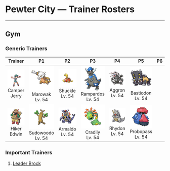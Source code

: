 # Pewter City — Trainer Rosters

---

## Gym


### Generic Trainers

| Trainer | P1 | P2 | P3 | P4 | P5 | P6 |
|:-------:|:--:|:--:|:--:|:--:|:--:|:--:|
| ![Camper Jerry](../../assets/trainers/camper.png "Camper Jerry")<br>Camper Jerry | ![Marowak](../../assets/sprites/marowak/front.gif "It has been seen pounding boulders with the bone it carries in order to tap out messages to others.")<br>Marowak<br>Lv. 54 | ![Shuckle](../../assets/sprites/shuckle/front.gif "The berries it stores in its vase-like shell decompose and become a gooey liquid.")<br>Shuckle<br>Lv. 54 | ![Rampardos](../../assets/sprites/rampardos/front.gif "Its skull withstands impacts of any magnitude. As a result, its brain never gets the chance to grow.")<br>Rampardos<br>Lv. 54 | ![Aggron](../../assets/sprites/aggron/front.gif "You can tell its age by the length of its iron horns. It claims an entire mountain as its territory.")<br>Aggron<br>Lv. 54 | ![Bastiodon](../../assets/sprites/bastiodon/front.gif "When attacked, they form a wall. Their rock-hard faces serve to protect them from the attacks.")<br>Bastiodon<br>Lv. 54 |
| ![Hiker Edwin](../../assets/trainers/hiker.png "Hiker Edwin")<br>Hiker Edwin | ![Sudowoodo](../../assets/sprites/sudowoodo/front.gif "Although it always pretends to be a tree, its composition appears more similar to rock than to vegetation.")<br>Sudowoodo<br>Lv. 54 | ![Armaldo](../../assets/sprites/armaldo/front.gif "Its enormous, retractable claws can cut through most anything. Its entire body is clad in sturdy plates.")<br>Armaldo<br>Lv. 54 | ![Cradily](../../assets/sprites/cradily/front.gif "It lives in warm seas. Its heavy body weighs it down so it won’t get washed away in rough weather.")<br>Cradily<br>Lv. 54 | ![Rhydon](../../assets/sprites/rhydon/front.gif "Its rugged hide protects it from even the heat of lava. However, the hide also makes it insensitive.")<br>Rhydon<br>Lv. 54 | ![Probopass](../../assets/sprites/probopass/front.gif "It controls three units called Mini-Noses using magnetic force. With them, it can attack the foe from three directions.")<br>Probopass<br>Lv. 54 |


### Important Trainers

1. [Leader Brock](important_trainers.md#leader-brock)
